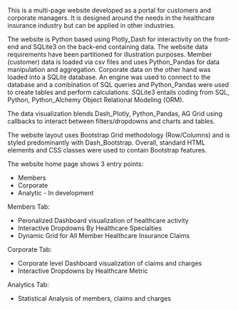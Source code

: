 This is a multi-page website developed as a portal for customers and corporate managers. It is designed around the needs in the healthcare insurance industry but can be applied in other industries.  

The website is Python based using Plotly_Dash for interactivity on the front-end and SQLite3 on the back-end containing data.  The website data requirements have been partitioned for illustration purposes.  Member (customer) data is loaded via csv files and uses Python_Pandas for data manipulation and aggregation.   Corporate data on the other hand was loaded into a SQLite database.  An engine was used to connect to the database and a combination of SQL queries and Python_Pandas were used to create tables and perform calculations.  SQLite3 entails coding from SQL, Python, Python_Alchemy Object Relational Modeling (ORM).

The data visualization blends Dash_Plotly, Python_Pandas, AG Grid using callbacks to interact between filters/dropdowns and charts and tables.

The website layout uses Bootstrap Grid methodology (Row/Columns) and is styled predominantly with Dash_Bootstrap.  Overall, standard HTML elements and CSS classes were used to contain Bootstrap features.

The website home page shows 3 entry points:
- Members
- Corporate 
- Analytic - In development

Members Tab:
- Peronalized Dashboard visualization of healthcare activity
- Interactive Dropdowns By Healthcare Specialties
- Dynamic Grid for All Member Healthcare Insurance Claims

Corporate Tab:
- Corporate level Dashboard visualization of claims and charges
- Interactive Dropdowns by Healthcare Metric

Analytics Tab:
- Statistical Analysis of members, claims and charges

